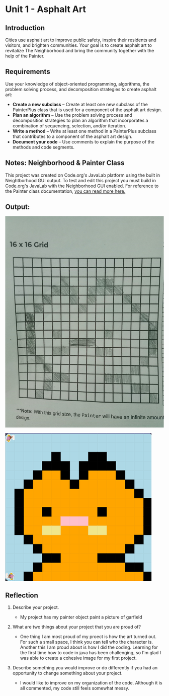 # Unit 1 - Asphalt Art

## Introduction

Cities use asphalt art to improve public safety, inspire their residents and visitors, and brighten communities. Your goal is to create asphalt art to revitalize The Neighborhood and bring the community together with the help of the Painter.

## Requirements

Use your knowledge of object-oriented programming, algorithms, the problem solving process, and decomposition strategies to create asphalt art:
- **Create a new subclass** – Create at least one new subclass of the PainterPlus class that is used for a component of the asphalt art design.
- **Plan an algorithm** – Use the problem solving process and decomposition strategies to plan an algorithm that incorporates a combination of sequencing, selection, and/or iteration.
- **Write a method** – Write at least one method in a PainterPlus subclass that contributes to a component of the asphalt art design.
- **Document your code** – Use comments to explain the purpose of the methods and code segments.

## Notes: Neighborhood & Painter Class

This project was created on Code.org's JavaLab platform using the built in Neightborhood GUI output. To test and edit this project you must build in Code.org's JavaLab with the Neighborhood GUI enabled. For reference to the Painter class documentation, [you can read more here.](https://studio.code.org/docs/ide/javalab/classes/Painter)

## Output:

![Garfield Sketch](IMG_20240915_000128.jpg)

![Garfield Output](<Screenshot 2024-09-15 12.01.56 AM.png>)

## Reflection

1. Describe your project.

   - My project has my painter object paint a picture of garfield

2. What are two things about your project that you are proud of?

   - One thing I am most proud of my proect is how the art turned out. For such a small space, I think you can tell who the character is. Another this I am proud about is how I did the coding. Learning for the first time how to code in java has been challenging, so I'm glad I was able to create a cohesive image for my first project.

3. Describe something you would improve or do differently if you had an opportunity to change something about your project.

   - I would like to improve on my organization of the code. Although it is all commented, my code still feels somewhat messy.